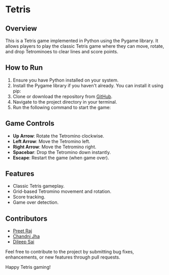 # Tetris
## Overview
This is a Tetris game implemented in Python using the Pygame library. It allows players to play the classic Tetris game where they can move, rotate, and drop Tetrominoes to clear lines and score points.

## How to Run
1. Ensure you have Python installed on your system.
2. Install the Pygame library if you haven't already. You can install it using pip:
3. Clone or download the repository from [GitHub](https://github.com/YaswanthBellana/Tetris).
4. Navigate to the project directory in your terminal.
5. Run the following command to start the game:

## Game Controls
- **Up Arrow**: Rotate the Tetromino clockwise.
- **Left Arrow**: Move the Tetromino left.
- **Right Arrow**: Move the Tetromino right.
- **Spacebar**: Drop the Tetromino down instantly.
- **Escape**: Restart the game (when game over).

## Features
- Classic Tetris gameplay.
- Grid-based Tetromino movement and rotation.
- Score tracking.
- Game over detection.

## Contributors
- [Preet Raj](https://github.com/Preetraj2002)
- [Chandni Jha](https://github.com/ChandniJha630)
- [Dileep Sai](https://www.linkedin.com/in/paila-dileep-sai-194b7222a/)

Feel free to contribute to the project by submitting bug fixes, enhancements, or new features through pull requests.

Happy Tetris gaming!
